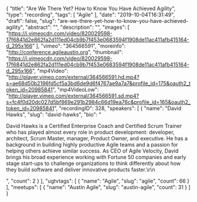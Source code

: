 {
  "title": "Are We There Yet? How to Know You Have Achieved Agility",
  "type": "recording",
  "tags": [
    "Agile"
  ],
  "date": "2019-10-04T16:31:49",
  "draft": false,
  "slug": "are-we-there-yet-how-to-know-you-have-achieved-agility",
  "abstract": "",
  "description": "",
  "images": [
    "https://i.vimeocdn.com/video/820029598-17f6841d2e862fa2d111ed04cb9b7f453e0683594f1908de11ac411afb415164-d_295x166"
  ],
  "vimeo": "364566591",
  "moreinfo": "http://conference.agileaustin.org",
  "thumbnail": "https://i.vimeocdn.com/video/820029598-17f6841d2e862fa2d111ed04cb9b7f453e0683594f1908de11ac411afb415164-d_295x166",
  "mp4Video": "http://player.vimeo.com/external/364566591.hd.mp4?s=ae68d50b2196fd5cf5a3bd6de9d6f4767ae9a7a7&profile_id=175&oauth2_token_id=20985841",
  "mp4VideoLow": "http://player.vimeo.com/external/364566591.sd.mp4?s=fc4f0d20dc027d5bf869e291b2984c66d19ea76c&profile_id=165&oauth2_token_id=20985841",
  "recordingID": 328,
  "speakers": [
    {
      "name": "David Hawks",
      "slug": "david-hawks",
      "bio": "<p>David Hawks is a Certified Enterprise Coach and Certified Scrum Trainer who has played almost every role in product development: developer, architect, Scrum Master, manager, Product Owner, and executive. He has a background in building highly productive Agile teams and a passion for helping others achieve similar success. As CEO of Agile Velocity, David brings his broad experience working with Fortune 50 companies and early stage start-ups to challenge organizations to think differently about how they build software and deliver innovative products faster.\r\n</p>",
      "count": 2
    }
  ],
  "ugtvtags": [
    {
      "name": "Agile",
      "slug": "agile",
      "count": 66
    }
  ],
  "meetups": [
    {
      "name": "Austin Agile",
      "slug": "austin-agile",
      "count": 31
    }
  ]
}